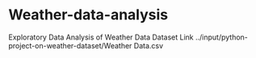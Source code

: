 # Weather-data-analysis
Exploratory Data Analysis of Weather Data
Dataset Link ../input/python-project-on-weather-dataset/Weather Data.csv
